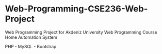 # Web-Programming-CSE236-Web-Project
Web Programming Project for Akdeniz University Web Programming Course
Home Automation System

PHP - MySQL - Bootstrap
